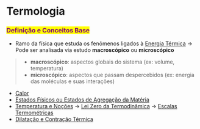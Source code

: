 # Termologia

### <mark style="color:purple;">Definição e Conceitos Base</mark>

* Ramo da física que estuda os fenômenos ligados à [Energia Térmica](energia-termica.md) → Pode ser analisada via estudo **macroscópico** ou **microscópico**

> * **macroscópico**: aspectos globais do sistema (ex: volume, temperatura)&#x20;
> * **microscópico**: aspectos que passam despercebidos (ex: energia das moléculas e suas interações)

* [Calor](calor.md)
* [Estados Físicos ou Estados de Agregação da Matéria](estados-fisicos-ou-estados-de-agregacao-da-materia.md)
* [Temperatura e Noções](temperatura-e-nocoes.md) → [Lei Zero da Termodinâmica](termodinamica.md#lei-zero-da-termodinamica) → [Escalas Termométricas](escalas-termometricas.md)
* [Dilatação e Contração Térmica](dilatacao-e-contracao-termica.md)
